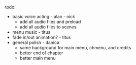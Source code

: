todo:
- basic voice acting - alan - nick
    - add all audio files and preload
    - add all audio files to scenes
- menu music - titus
- fade in/out animation? - titus
- general polish - danica
    - same background for main menu, chmenu, and credits
    - better end of chapter
    - better main menu